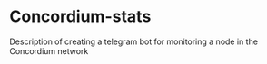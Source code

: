 # Concordium-stats
Description of creating a telegram bot for monitoring a node in the Concordium network
